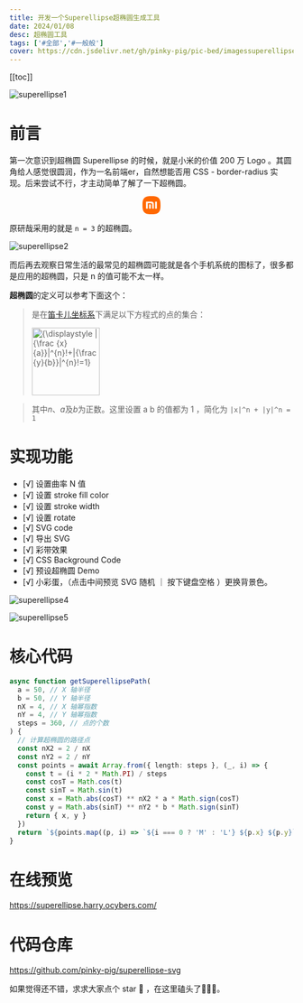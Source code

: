 ```yaml
---
title: 开发一个Superellipse超椭圆生成工具
date: 2024/01/08
desc: 超椭圆工具
tags: ['#全部','#一般般']
cover: https://cdn.jsdelivr.net/gh/pinky-pig/pic-bed/imagessuperellipse1.awebp
---
```


[[toc]]

![superellipse1](https://cdn.jsdelivr.net/gh/pinky-pig/pic-bed/imagessuperellipse1.awebp)

# 前言

第一次意识到超椭圆 Superellipse 的时候，就是小米的价值 200 万 Logo 。其圆角给人感觉很圆润，作为一名前端er，自然想能否用 CSS - border-radius 实现。后来尝试不行，才主动简单了解了一下超椭圆。

<p align="center">

  <svg xmlns="http://www.w3.org/2000/svg" width="32" height="32" viewBox="0 0 24 24">
    <path
      fill="#FF6800"
      d="M12 0C8.016 0 4.756.255 2.493 2.516C.23 4.776 0 8.033 0 12.012c0 3.98.23 7.235 2.494 9.497C4.757 23.77 8.017 24 12 24c3.983 0 7.243-.23 9.506-2.491C23.77 19.247 24 15.99 24 12.012c0-3.984-.233-7.243-2.502-9.504C19.234.252 15.978 0 12 0zM4.906 7.405h5.624c1.47 0 3.007.068 3.764.827c.746.746.827 2.233.83 3.676v4.54a.15.15 0 0 1-.152.147h-1.947a.15.15 0 0 1-.152-.148V11.83c-.002-.806-.048-1.634-.464-2.051c-.358-.36-1.026-.441-1.72-.458H7.158a.15.15 0 0 0-.151.147v6.98a.15.15 0 0 1-.152.148H4.906a.15.15 0 0 1-.15-.148V7.554a.15.15 0 0 1 .15-.149zm12.131 0h1.949a.15.15 0 0 1 .15.15v8.892a.15.15 0 0 1-.15.148h-1.949a.15.15 0 0 1-.151-.148V7.554a.15.15 0 0 1 .151-.149zM8.92 10.948h2.046c.083 0 .15.066.15.147v5.352a.15.15 0 0 1-.15.148H8.92a.15.15 0 0 1-.152-.148v-5.352a.15.15 0 0 1 .152-.147Z"
    >
    </path>
  </svg>

</p>

原研哉采用的就是 `n = 3` 的超椭圆。

![superellipse2](https://cdn.jsdelivr.net/gh/pinky-pig/pic-bed/imagessuperellipse2.awebp)

而后再去观察日常生活的最常见的超椭圆可能就是各个手机系统的图标了，很多都是应用的超椭圆，只是 n 的值可能不太一样。

**超椭圆**的定义可以参考下面这个：

> 是在[笛卡儿坐标系](https://zh.wikipedia.org/wiki/%E7%AC%9B%E5%8D%A1%E5%84%BF%E5%9D%90%E6%A0%87%E7%B3%BB '笛卡儿坐标系')下满足以下方程式的点的集合：
>
> <img src="https://cdn.jsdelivr.net/gh/pinky-pig/pic-bed/imagesdikaer.svg" style="width: 120px"  alt="{\displaystyle |{\frac {x}{a}}|^{n}!+|{\frac {y}{b}}|^{n}!=1}" align=center />

> 其中*n*、*a*及*b*为正数。这里设置 a b 的值都为 1 ，简化为 `|x|^n + |y|^n = 1`

# 实现功能

- [√] 设置曲率 N 值
- [√] 设置 stroke fill color
- [√] 设置 stroke width
- [√] 设置 rotate
- [√] SVG code
- [√] 导出 SVG
- [√] 彩带效果
- [√] CSS Background Code
- [√] 预设超椭圆 Demo
- [√] 小彩蛋，（点击中间预览 SVG 随机 ｜ 按下键盘空格 ）更换背景色。

![superellipse4](https://cdn.jsdelivr.net/gh/pinky-pig/pic-bed/imagessuperellipse4.awebp)

![superellipse5](https://cdn.jsdelivr.net/gh/pinky-pig/pic-bed/imagessuperellipse5.awebp)

# 核心代码

```ts
async function getSuperellipsePath(
  a = 50, // X 轴半径
  b = 50, // Y 轴半径
  nX = 4, // X 轴幂指数
  nY = 4, // Y 轴幂指数
  steps = 360, // 点的个数
) {
  // 计算超椭圆的路径点
  const nX2 = 2 / nX
  const nY2 = 2 / nY
  const points = await Array.from({ length: steps }, (_, i) => {
    const t = (i * 2 * Math.PI) / steps
    const cosT = Math.cos(t)
    const sinT = Math.sin(t)
    const x = Math.abs(cosT) ** nX2 * a * Math.sign(cosT)
    const y = Math.abs(sinT) ** nY2 * b * Math.sign(sinT)
    return { x, y }
  })
  return `${points.map((p, i) => `${i === 0 ? 'M' : 'L'} ${p.x} ${p.y}`).join(' ')} Z`
}
```

# 在线预览

https://superellipse.harry.ocybers.com/

# 代码仓库

https://github.com/pinky-pig/superellipse-svg

如果觉得还不错，求求大家点个 star 🌟 ，在这里磕头了🙇🙇🙇。
